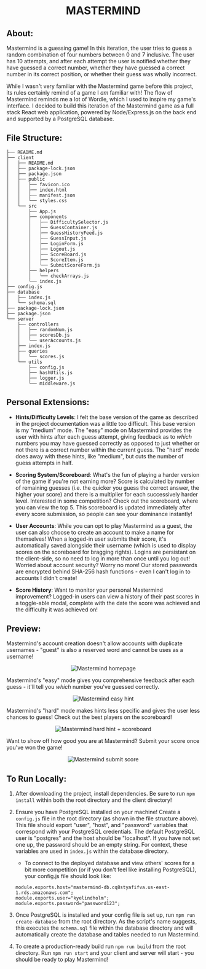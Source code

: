 <p align="center">
  <h1 align="center">MASTERMIND</h1>
</p>

## About:
Mastermind is a guessing game! In this iteration, the user tries to guess a random combination of four numbers between 0 and 7 inclusive. The user has 10 attempts, and after each attempt the user is notified whether they have guessed a correct number, whether they have guessed a correct number in its correct position, or whether their guess was wholly incorrect.

While I wasn't very familiar with the Mastermind game before this project, its rules certainly remind of a game I *am* familiar with! The flow of Mastermind reminds me a lot of Wordle, which I used to inspire my game's interface. I decided to build this iteration of the Mastermind game as a full stack React web application, powered by Node/Express.js on the back end and supported by a PostgreSQL database.

## File Structure:
```
├── README.md
├── client
│   ├── README.md
│   ├── package-lock.json
│   ├── package.json
│   ├── public
│   │   ├── favicon.ico
│   │   ├── index.html
│   │   ├── manifest.json
│   │   └── styles.css
│   └── src
│       ├── App.js
│       ├── components
│       │   ├── DifficultySelector.js
│       │   ├── GuessContainer.js
│       │   ├── GuessHistoryFeed.js
│       │   ├── GuessInput.js
│       │   ├── LoginForm.js
│       │   ├── Logout.js
│       │   ├── ScoreBoard.js
│       │   ├── ScoreItem.js
│       │   └── SubmitScoreForm.js
│       ├── helpers
│       │   └── checkArrays.js
│       └── index.js
├── config.js
├── database
│   ├── index.js
│   └── schema.sql
├── package-lock.json
├── package.json
└── server
    ├── controllers
    │   ├── randomNum.js
    │   ├── scoresDb.js
    │   └── userAccounts.js
    ├── index.js
    ├── queries
    │   └── scores.js
    └── utils
        ├── config.js
        ├── hashUtils.js
        ├── logger.js
        └── middleware.js
```
## Personal Extensions:
- __Hints/Difficulty Levels__: I felt the base version of the game as described in the project documentation was a little too difficult. This base version is my "medium" mode. The "easy" mode on Mastermind provides the user with hints after each guess attempt, giving feedback as to *which* numbers you may have guessed correctly as opposed to just whether or not there is a correct number within the current guess. The "hard" mode does away with these hints, like "medium", but cuts the number of guess attempts in half.

- __Scoring System/Scoreboard__: What's the fun of playing a harder version of the game if you're not earning more? Score is calculated by number of remaining guesses (i.e. the quicker you guess the correct answer, the higher your score) and there is a multiplier for each successively harder level. Interested in some competition? Check out the scoreboard, where you can view the top 5. This scoreboard is updated immediately after every score submission, so people can see your dominance instantly!

- __User Accounts__: While you can opt to play Mastermind as a guest, the user can also choose to create an account to make a name for themselves! When a logged-in user submits their score, it's automatically saved alongside their username (which is used to display scores on the scoreboard for bragging rights). Logins are persistant on the client-side, so no need to log in more than once until you log out! Worried about account security? Worry no more! Our stored passwords are encrypted behind SHA-256 hash functions - even I can't log in to accounts I didn't create!

- __Score History__: Want to monitor your personal Mastermind improvement? Logged-in users can view a history of their past scores in a toggle-able modal, complete with the date the score was achieved and the difficulty it was achieved on!

## Preview:

Mastermind's account creation doesn't allow accounts with duplicate usernames - "guest" is also a reserved word and cannot be uses as a username!
<p align="center">
  <img src="https://i.imgur.com/FImclCe.png" alt="Mastermind homepage" />
</p>

Mastermind's "easy" mode gives you comprehensive feedback after each guess - it'll tell you *which* number you've guessed correctly.
<p align="center">
  <img src="https://i.imgur.com/yShkUoL.png" alt="Mastermind easy hint" />
</p>

Mastermind's "hard" mode makes hints less specific and gives the user less chances to guess! Check out the best players on the scoreboard!
<p align="center">
  <img src="https://i.imgur.com/tuIjGLP.png" alt="Mastermind hard hint + scoreboard" />
</p>

Want to show off how good you are at Mastermind? Submit your score once you've won the game!
<p align="center">
  <img src="https://i.imgur.com/fbRjYgh.png" alt="Mastermind submit score" />
</p>





## To Run Locally:
1) After downloading the project, install dependencies. Be sure to run `npm install` within both the root directory and the client directory!

2) Ensure you have PostgreSQL installed on your machine! Create a `config.js` file in the root directory (as shown in the file structure above). This file should export "user", "host", and "password" variables that correspond with your PostgreSQL credentials. The default PostgreSQL user is "postgres" and the host should be "localhost". If you have not set one up, the password should be an empty string. For context, these variables are used in `index.js` within the database directory.

    - To connect to the deployed database and view others' scores for a bit more competition (or if you don't feel like installing PostgreSQL), your config.js file should look like:
    ```
    module.exports.host="mastermind-db.cq8styafifva.us-east-1.rds.amazonaws.com";
    module.exports.user="kyelindholm";
    module.exports.password="password123";
    ```

3) Once PostgreSQL is installed and your config file is set up, run `npm run create-database` from the root directory. As the script's name suggests, this executes the `schema.sql` file within the database directory and will automatically create the database and tables needed to run Mastermind.

4) To create a production-ready build run `npm run build` from the root directory. Run `npm run start` and your client and server will start - you should be ready to play Mastermind!
